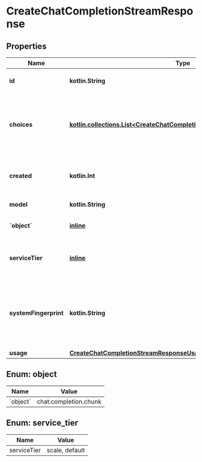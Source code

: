 
# CreateChatCompletionStreamResponse

## Properties
| Name | Type | Description | Notes |
| ------------ | ------------- | ------------- | ------------- |
| **id** | **kotlin.String** | A unique identifier for the chat completion. Each chunk has the same ID. |  |
| **choices** | [**kotlin.collections.List&lt;CreateChatCompletionStreamResponseChoicesInner&gt;**](CreateChatCompletionStreamResponseChoicesInner.md) | A list of chat completion choices. Can contain more than one elements if &#x60;n&#x60; is greater than 1. Can also be empty for the last chunk if you set &#x60;stream_options: {\&quot;include_usage\&quot;: true}&#x60;.  |  |
| **created** | **kotlin.Int** | The Unix timestamp (in seconds) of when the chat completion was created. Each chunk has the same timestamp. |  |
| **model** | **kotlin.String** | The model to generate the completion. |  |
| **&#x60;object&#x60;** | [**inline**](#&#x60;Object&#x60;) | The object type, which is always &#x60;chat.completion.chunk&#x60;. |  |
| **serviceTier** | [**inline**](#ServiceTier) | The service tier used for processing the request. This field is only included if the &#x60;service_tier&#x60; parameter is specified in the request. |  [optional] |
| **systemFingerprint** | **kotlin.String** | This fingerprint represents the backend configuration that the model runs with. Can be used in conjunction with the &#x60;seed&#x60; request parameter to understand when backend changes have been made that might impact determinism.  |  [optional] |
| **usage** | [**CreateChatCompletionStreamResponseUsage**](CreateChatCompletionStreamResponseUsage.md) |  |  [optional] |


<a id="`Object`"></a>
## Enum: object
| Name | Value |
| ---- | ----- |
| &#x60;object&#x60; | chat.completion.chunk |


<a id="ServiceTier"></a>
## Enum: service_tier
| Name | Value |
| ---- | ----- |
| serviceTier | scale, default |



